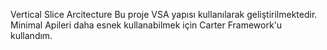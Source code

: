 Vertical Slice Arcitecture
Bu proje VSA yapısı kullanılarak geliştirilmektedir. Minimal Apileri daha esnek kullanabilmek için Carter Framework'u kullandım. 
